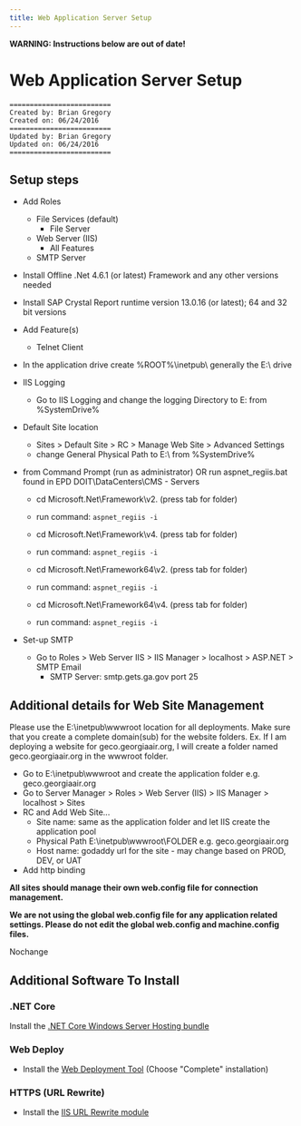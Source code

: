 ```yaml
---
title: Web Application Server Setup
---
```


**WARNING: Instructions below are out of date!**

# Web Application Server Setup

    =========================
    Created by: Brian Gregory
    Created on: 06/24/2016
    =========================
    Updated by: Brian Gregory
    Updated on: 06/24/2016
    =========================

## Setup steps

- Add Roles
    + File Services (default)
        - File Server
    + Web Server (IIS)
        - All Features
    + SMTP Server
- Install Offline .Net 4.6.1 (or latest) Framework and any other versions needed
- Install SAP Crystal Report runtime version 13.0.16 (or latest); 64 and 32 bit versions
- Add Feature(s)
    + Telnet Client

- In the application drive create %ROOT%\\inetpub\\ generally the E:\\ drive

- IIS Logging
    + Go to IIS Logging and change the logging Directory to E: from %SystemDrive%

- Default Site location
    + Sites > Default Site > RC > Manage Web Site > Advanced Settings
    + change General Physical Path to E:\\ from %SystemDrive%

- from Command Prompt (run as administrator) OR run aspnet_regiis.bat found in EPD DOIT\\DataCenters\\CMS - Servers

    + cd Microsoft.Net\\Framework\\v2. (press tab for folder)
    + run command: `aspnet_regiis -i`

    + cd Microsoft.Net\\Framework\\v4. (press tab for folder)
    + run command: `aspnet_regiis -i`

    + cd Microsoft.Net\\Framework64\\v2. (press tab for folder)
    + run command: `aspnet_regiis -i`

    + cd Microsoft.Net\\Framework64\\v4. (press tab for folder)
    + run command: `aspnet_regiis -i`

- Set-up SMTP
    + Go to Roles > Web Server IIS > IIS Manager > localhost > ASP.NET > SMTP Email
        - SMTP Server: smtp.gets.ga.gov port 25

## Additional details for Web Site Management

Please use the E:\\inetpub\\wwwroot location for all deployments.
Make sure that you create a complete domain(sub) for the website folders. Ex. If I am deploying a website for geco.georgiaair.org, I will create a folder named geco.georgiaair.org in the wwwroot folder.

- Go to E:\\inetpub\\wwwroot and create the application folder e.g. geco.georgiaair.org
- Go to Server Manager > Roles > Web Server (IIS) > IIS Manager > localhost > Sites
- RC and Add Web Site...
    + Site name: same as the application folder and let IIS create the application pool
    + Physical Path E:\\inetpub\\wwwroot\\FOLDER e.g. geco.georgiaair.org
    + Host name: godaddy url for the site - may change based on PROD, DEV, or UAT
- Add http binding

**All sites should manage their own web.config file for connection management.**

**We are not using the global web.config file for any application related settings. Please do not edit the global web.config and machine.config files.**

Nochange

## Additional Software To Install

### .NET Core

Install the [.NET Core Windows Server Hosting bundle](https://docs.microsoft.com/en-us/aspnet/core/host-and-deploy/iis/index?view=aspnetcore-2.2#install-the-net-core-hosting-bundle)

### Web Deploy

- Install the [Web Deployment Tool](https://www.iis.net/downloads/microsoft/web-deploy) (Choose "Complete" installation)

### HTTPS (URL Rewrite)

- Install the [IIS URL Rewrite module](https://www.iis.net/downloads/microsoft/url-rewrite)
